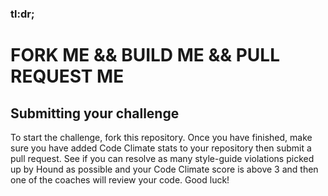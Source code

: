 ### tl:dr; 
# FORK ME && BUILD ME && PULL REQUEST ME

Submitting your challenge
-----

To start the challenge, fork this repository. Once you have finished, make sure you have added Code Climate stats to your repository then submit a pull request. See if you can resolve as many style-guide violations picked up by Hound as possible and your Code Climate score is above 3 and then one of the coaches will review your code. Good luck!
